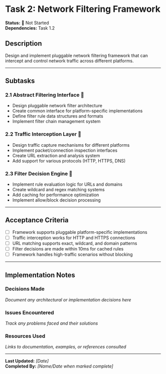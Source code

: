 # Task 2: Network Filtering Framework

**Status:** 🔴 Not Started  
**Dependencies:** Task 1.2  

## Description
Design and implement pluggable network filtering framework that can intercept and control network traffic across different platforms.

---

## Subtasks

### 2.1 Abstract Filtering Interface 🔴
- Design pluggable network filter architecture
- Create common interface for platform-specific implementations
- Define filter rule data structures and formats
- Implement filter chain management system

### 2.2 Traffic Interception Layer 🔴
- Design traffic capture mechanisms for different platforms
- Implement packet/connection inspection interfaces
- Create URL extraction and analysis system
- Add support for various protocols (HTTP, HTTPS, DNS)

### 2.3 Filter Decision Engine 🔴
- Implement rule evaluation logic for URLs and domains
- Create wildcard and regex matching systems
- Add caching for performance optimization
- Implement allow/block decision processing

---

## Acceptance Criteria
- [ ] Framework supports pluggable platform-specific implementations
- [ ] Traffic interception works for HTTP and HTTPS connections
- [ ] URL matching supports exact, wildcard, and domain patterns
- [ ] Filter decisions are made within 10ms for cached rules
- [ ] Framework handles high-traffic scenarios without blocking

---

## Implementation Notes

### Decisions Made
_Document any architectural or implementation decisions here_

### Issues Encountered  
_Track any problems faced and their solutions_

### Resources Used
_Links to documentation, examples, or references consulted_

---

**Last Updated:** _[Date]_  
**Completed By:** _[Name/Date when marked complete]_ 